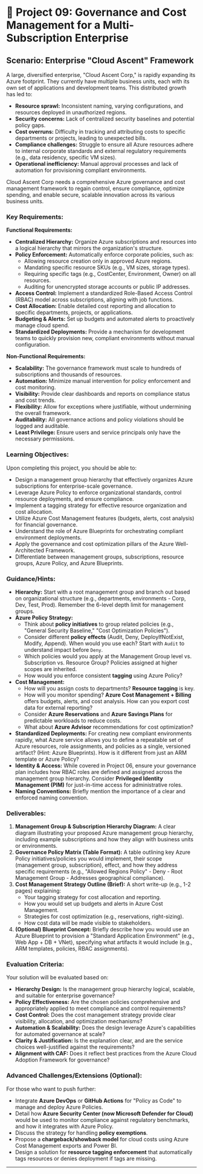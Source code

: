 # 🚀 Project 09: Governance and Cost Management for a Multi-Subscription Enterprise

## Scenario: Enterprise "Cloud Ascent" Framework

A large, diversified enterprise, "Cloud Ascent Corp," is rapidly expanding its Azure footprint. They currently have multiple business units, each with its own set of applications and development teams. This distributed growth has led to:
* **Resource sprawl:** Inconsistent naming, varying configurations, and resources deployed in unauthorized regions.
* **Security concerns:** Lack of centralized security baselines and potential policy gaps.
* **Cost overruns:** Difficulty in tracking and attributing costs to specific departments or projects, leading to unexpected bills.
* **Compliance challenges:** Struggle to ensure all Azure resources adhere to internal corporate standards and external regulatory requirements (e.g., data residency, specific VM sizes).
* **Operational inefficiency:** Manual approval processes and lack of automation for provisioning compliant environments.

Cloud Ascent Corp needs a comprehensive Azure governance and cost management framework to regain control, ensure compliance, optimize spending, and enable secure, scalable innovation across its various business units.

### Key Requirements:

**Functional Requirements:**
* **Centralized Hierarchy:** Organize Azure subscriptions and resources into a logical hierarchy that mirrors the organization's structure.
* **Policy Enforcement:** Automatically enforce corporate policies, such as:
    * Allowing resource creation only in approved Azure regions.
    * Mandating specific resource SKUs (e.g., VM sizes, storage types).
    * Requiring specific tags (e.g., CostCenter, Environment, Owner) on all resources.
    * Auditing for unencrypted storage accounts or public IP addresses.
* **Access Control:** Implement a standardized Role-Based Access Control (RBAC) model across subscriptions, aligning with job functions.
* **Cost Allocation:** Enable detailed cost reporting and allocation to specific departments, projects, or applications.
* **Budgeting & Alerts:** Set up budgets and automated alerts to proactively manage cloud spend.
* **Standardized Deployments:** Provide a mechanism for development teams to quickly provision new, compliant environments without manual configuration.

**Non-Functional Requirements:**
* **Scalability:** The governance framework must scale to hundreds of subscriptions and thousands of resources.
* **Automation:** Minimize manual intervention for policy enforcement and cost monitoring.
* **Visibility:** Provide clear dashboards and reports on compliance status and cost trends.
* **Flexibility:** Allow for exceptions where justifiable, without undermining the overall framework.
* **Auditability:** All governance actions and policy violations should be logged and auditable.
* **Least Privilege:** Ensure users and service principals only have the necessary permissions.

### Learning Objectives:

Upon completing this project, you should be able to:

* Design a management group hierarchy that effectively organizes Azure subscriptions for enterprise-scale governance.
* Leverage Azure Policy to enforce organizational standards, control resource deployments, and ensure compliance.
* Implement a tagging strategy for effective resource organization and cost allocation.
* Utilize Azure Cost Management features (budgets, alerts, cost analysis) for financial governance.
* Understand the role of Azure Blueprints for orchestrating compliant environment deployments.
* Apply the governance and cost optimization pillars of the Azure Well-Architected Framework.
* Differentiate between management groups, subscriptions, resource groups, Azure Policy, and Azure Blueprints.

### Guidance/Hints:

* **Hierarchy:** Start with a root management group and branch out based on organizational structure (e.g., departments, environments - Corp, Dev, Test, Prod). Remember the 6-level depth limit for management groups.
* **Azure Policy Strategy:**
    * Think about **policy initiatives** to group related policies (e.g., "General Security Baseline," "Cost Optimization Policies").
    * Consider different **policy effects** (Audit, Deny, DeployIfNotExist, Modify, Append). When would you use each? Start with `Audit` to understand impact before `Deny`.
    * Which policies would you apply at the Management Group level vs. Subscription vs. Resource Group? Policies assigned at higher scopes are inherited.
    * How would you enforce consistent **tagging** using Azure Policy?
* **Cost Management:**
    * How will you assign costs to departments? **Resource tagging** is key.
    * How will you monitor spending? **Azure Cost Management + Billing** offers budgets, alerts, and cost analysis. How can you export cost data for external reporting?
    * Consider **Azure Reservations** and **Azure Savings Plans** for predictable workloads to reduce costs.
    * What about **Azure Advisor** recommendations for cost optimization?
* **Standardized Deployments:** For creating new compliant environments rapidly, what Azure service allows you to define a repeatable set of Azure resources, role assignments, and policies as a single, versioned artifact? (Hint: Azure Blueprints). How is it different from just an ARM template or Azure Policy?
* **Identity & Access:** While covered in Project 06, ensure your governance plan includes how RBAC roles are defined and assigned across the management group hierarchy. Consider **Privileged Identity Management (PIM)** for just-in-time access for administrative roles.
* **Naming Conventions:** Briefly mention the importance of a clear and enforced naming convention.

### Deliverables:

1.  **Management Group & Subscription Hierarchy Diagram:** A clear diagram illustrating your proposed Azure management group hierarchy, including example subscriptions and how they align with business units or environments.
2.  **Governance Policy Matrix (Table Format):** A table outlining key Azure Policy initiatives/policies you would implement, their scope (management group, subscription), effect, and how they address specific requirements (e.g., "Allowed Regions Policy" - Deny - Root Management Group - Addresses geographical compliance).
3.  **Cost Management Strategy Outline (Brief):** A short write-up (e.g., 1-2 pages) explaining:
    * Your tagging strategy for cost allocation and reporting.
    * How you would set up budgets and alerts in Azure Cost Management.
    * Strategies for cost optimization (e.g., reservations, right-sizing).
    * How cost data will be made visible to stakeholders.
4.  **(Optional) Blueprint Concept:** Briefly describe how you would use an Azure Blueprint to provision a "Standard Application Environment" (e.g., Web App + DB + VNet), specifying what artifacts it would include (e.g., ARM templates, policies, RBAC assignments).

### Evaluation Criteria:

Your solution will be evaluated based on:

* **Hierarchy Design:** Is the management group hierarchy logical, scalable, and suitable for enterprise governance?
* **Policy Effectiveness:** Are the chosen policies comprehensive and appropriately applied to meet compliance and control requirements?
* **Cost Control:** Does the cost management strategy provide clear visibility, allocation, and optimization mechanisms?
* **Automation & Scalability:** Does the design leverage Azure's capabilities for automated governance at scale?
* **Clarity & Justification:** Is the explanation clear, and are the service choices well-justified against the requirements?
* **Alignment with CAF:** Does it reflect best practices from the Azure Cloud Adoption Framework for governance?

### Advanced Challenges/Extensions (Optional):

For those who want to push further:

* Integrate **Azure DevOps** or **GitHub Actions** for "Policy as Code" to manage and deploy Azure Policies.
* Detail how **Azure Security Center (now Microsoft Defender for Cloud)** would be used to monitor compliance against regulatory benchmarks, and how it integrates with Azure Policy.
* Discuss the strategy for handling **policy exemptions**.
* Propose a **chargeback/showback model** for cloud costs using Azure Cost Management exports and Power BI.
* Design a solution for **resource tagging enforcement** that automatically tags resources or denies deployment if tags are missing.

---